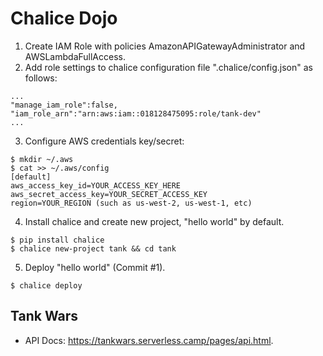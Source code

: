 Chalice Dojo
============

1. Create IAM Role with policies AmazonAPIGatewayAdministrator and
   AWSLambdaFullAccess.
2. Add role settings to chalice configuration file ".chalice/config.json" as
   follows:
```
...
"manage_iam_role":false,
"iam_role_arn":"arn:aws:iam::018128475095:role/tank-dev"
...
```
3. Configure AWS credentials key/secret:
```
$ mkdir ~/.aws
$ cat >> ~/.aws/config
[default]
aws_access_key_id=YOUR_ACCESS_KEY_HERE
aws_secret_access_key=YOUR_SECRET_ACCESS_KEY
region=YOUR_REGION (such as us-west-2, us-west-1, etc)
```
4. Install chalice and create new project, "hello world" by default.
```
$ pip install chalice
$ chalice new-project tank && cd tank
```
5. Deploy "hello world" (Commit #1).
```
$ chalice deploy
```


## Tank Wars ##

* API Docs: https://tankwars.serverless.camp/pages/api.html.
